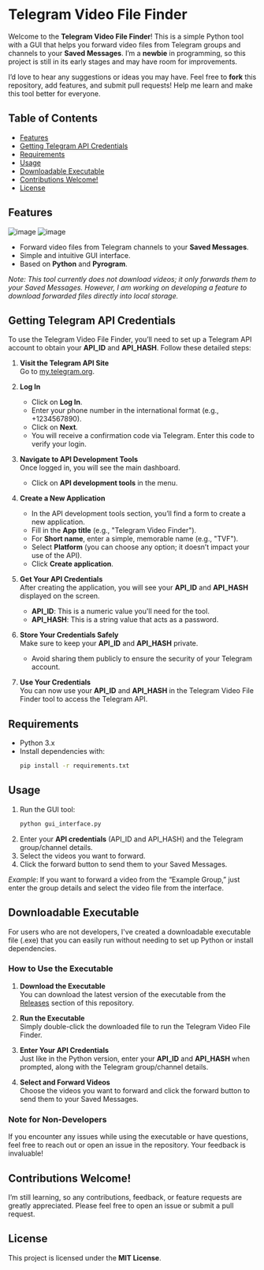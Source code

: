 # Telegram Video File Finder

Welcome to the **Telegram Video File Finder**! This is a simple Python tool with a GUI that helps you forward video files from Telegram groups and channels to your **Saved Messages**. I’m a **newbie** in programming, so this project is still in its early stages and may have room for improvements.

I’d love to hear any suggestions or ideas you may have. Feel free to **fork** this repository, add features, and submit pull requests! Help me learn and make this tool better for everyone.

## Table of Contents
- [Features](#features)
- [Getting Telegram API Credentials](#getting-telegram-api-credentials)
- [Requirements](#requirements)
- [Usage](#usage)
- [Downloadable Executable](#downloadable-executable)
- [Contributions Welcome!](#contributions-welcome)
- [License](#license)

## Features
![image](https://github.com/user-attachments/assets/8cf56058-045b-4214-9041-a93ca96cfa2b)
![image](https://github.com/user-attachments/assets/1d9577e3-c416-470b-b447-1f6051812084)


- Forward video files from Telegram channels to your **Saved Messages**.
- Simple and intuitive GUI interface.
- Based on **Python** and **Pyrogram**.

*Note: This tool currently does not download videos; it only forwards them to your Saved Messages. However, I am working on developing a feature to download forwarded files directly into local storage.*

## Getting Telegram API Credentials

To use the Telegram Video File Finder, you’ll need to set up a Telegram API account to obtain your **API_ID** and **API_HASH**. Follow these detailed steps:

1. **Visit the Telegram API Site**  
   Go to [my.telegram.org](https://my.telegram.org/auth).

2. **Log In**  
   - Click on **Log In**.  
   - Enter your phone number in the international format (e.g., +1234567890).  
   - Click on **Next**.  
   - You will receive a confirmation code via Telegram. Enter this code to verify your login.

3. **Navigate to API Development Tools**  
   Once logged in, you will see the main dashboard.  
   - Click on **API development tools** in the menu.

4. **Create a New Application**  
   - In the API development tools section, you’ll find a form to create a new application.  
   - Fill in the **App title** (e.g., "Telegram Video Finder").  
   - For **Short name**, enter a simple, memorable name (e.g., "TVF").  
   - Select **Platform** (you can choose any option; it doesn’t impact your use of the API).  
   - Click **Create application**.

5. **Get Your API Credentials**  
   After creating the application, you will see your **API_ID** and **API_HASH** displayed on the screen.  
   - **API_ID**: This is a numeric value you'll need for the tool.  
   - **API_HASH**: This is a string value that acts as a password.

6. **Store Your Credentials Safely**  
   Make sure to keep your **API_ID** and **API_HASH** private.  
   - Avoid sharing them publicly to ensure the security of your Telegram account.

7. **Use Your Credentials**  
   You can now use your **API_ID** and **API_HASH** in the Telegram Video File Finder tool to access the Telegram API.

## Requirements
- Python 3.x
- Install dependencies with:
  ```bash
  pip install -r requirements.txt
  ```

## Usage
1. Run the GUI tool:
   ```bash
   python gui_interface.py
   ```
2. Enter your **API credentials** (API_ID and API_HASH) and the Telegram group/channel details.
3. Select the videos you want to forward.
4. Click the forward button to send them to your Saved Messages.

*Example*: If you want to forward a video from the “Example Group,” just enter the group details and select the video file from the interface.

## Downloadable Executable

For users who are not developers, I've created a downloadable executable file (.exe) that you can easily run without needing to set up Python or install dependencies. 

### How to Use the Executable

1. **Download the Executable**  
   You can download the latest version of the executable from the [Releases](https://github.com/chegame56/TelegramVideoFileFinder/releases) section of this repository.

2. **Run the Executable**  
   Simply double-click the downloaded file to run the Telegram Video File Finder.

3. **Enter Your API Credentials**  
   Just like in the Python version, enter your **API_ID** and **API_HASH** when prompted, along with the Telegram group/channel details.

4. **Select and Forward Videos**  
   Choose the videos you want to forward and click the forward button to send them to your Saved Messages.

### Note for Non-Developers
If you encounter any issues while using the executable or have questions, feel free to reach out or open an issue in the repository. Your feedback is invaluable!

## Contributions Welcome!
I’m still learning, so any contributions, feedback, or feature requests are greatly appreciated. Please feel free to open an issue or submit a pull request.

## License
This project is licensed under the **MIT License**.
